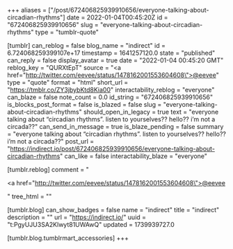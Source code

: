 +++
aliases = ["/post/672406825939910656/everyone-talking-about-circadian-rhythms"]
date = 2022-01-04T00:45:20Z
id = "672406825939910656"
slug = "everyone-talking-about-circadian-rhythms"
type = "tumblr-quote"

[tumblr]
can_reblog = false
blog_name = "indirect"
id = 6.724068259399107e+17
timestamp = 1641257120.0
state = "published"
can_reply = false
display_avatar = true
date = "2022-01-04 00:45:20 GMT"
reblog_key = "QURXtEpT"
source = "<a href=\"http://twitter.com/eevee/status/1478162001553604608\">@eevee</a>"
type = "quote"
format = "html"
short_url = "https://tmblr.co/ZY3jbybKtd8Kia00"
interactability_reblog = "everyone"
can_blaze = false
note_count = 0.0
id_string = "672406825939910656"
is_blocks_post_format = false
is_blazed = false
slug = "everyone-talking-about-circadian-rhythms"
should_open_in_legacy = true
text = "everyone talking about &ldquo;circadian rhythms&rdquo;.  listen to yourselves??  hello??  i&rsquo;m not a circada??"
can_send_in_message = true
is_blaze_pending = false
summary = "everyone talking about “circadian rhythms”.  listen to yourselves??  hello??  i’m not a circada??"
post_url = "https://indirect.io/post/672406825939910656/everyone-talking-about-circadian-rhythms"
can_like = false
interactability_blaze = "everyone"

[tumblr.reblog]
comment = "<p><a href=\"http://twitter.com/eevee/status/1478162001553604608\">@eevee</a></p>"
tree_html = ""

[tumblr.blog]
can_show_badges = false
name = "indirect"
title = "indirect"
description = ""
url = "https://indirect.io/"
uuid = "t:PgyUJU3SA2Klwyt81UWAwQ"
updated = 1739939727.0

[tumblr.blog.tumblrmart_accessories]
+++
